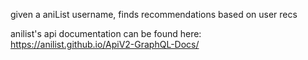 given a aniList username, finds recommendations
based on user recs

anilist's api documentation can be found here:
https://anilist.github.io/ApiV2-GraphQL-Docs/
